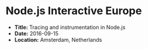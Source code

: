 # Node.js Interactive Europe

- **Title:** Tracing and instrumentation in Node.js
- **Date:** 2016-09-15
- **Location:** Amsterdam, Netherlands
